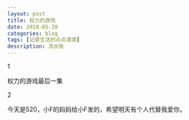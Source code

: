 ```yaml
---
layout: post
title: 权力的游戏
date: 2019-05-20
categories: blog
tags: [记录生活的点点滴滴]
description: 流水账
---
```


1 

权力的游戏最后一集

2

今天是520，小F的妈妈给小F发的，希望明天有个人代替我爱你。











